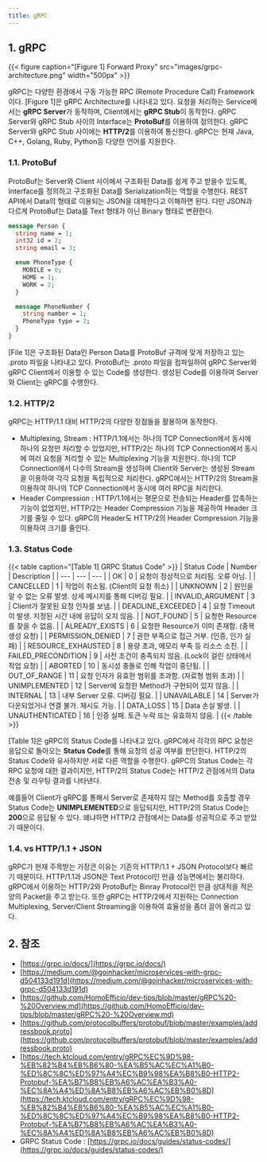 ```yaml
---
title: gRPC
---
```


## 1. gRPC

{{< figure caption="[Figure 1] Forward Proxy" src="images/grpc-architecture.png" width="500px" >}}

gRPC는 다양한 환경에서 구동 가능한 RPC (Remote Procedure Call) Framework이다. [Figure 1]은 gRPC Architecture를 나타내고 있다. 요청을 처리하는 Service에서는 **gRPC Server**가 동작하며, Client에서는 **gRPC Stub**이 동작한다. gRPC Server와 gRPC Stub 사이의 Interface는 **ProtoBuf**를 이용하여 정의한다. gRPC Server와 gRPC Stub 사이에는 **HTTP/2**를 이용하여 통신한다. gRPC는 현재 Java, C++, Golang, Ruby, Python등 다양한 언어를 지원한다.

### 1.1. ProtoBuf

ProtoBuf는 Server와 Client 사이에서 구조화된 Data를 쉽게 주고 받을수 있도록, Interface를 정의하고 구조화된 Data를 Serialization하는 역할을 수행한다. REST API에서 Data의 형태로 이용되는 JSON을 대체한다고 이해하면 된다. 다만 JSON과 다르게 ProtoBuf는 Data를 Text 형태가 아닌 Binary 형태로 변환한다.

```protobuf {caption="[File 1] addressbook.proto ", linenos=table}
message Person {
  string name = 1;
  int32 id = 2;
  string email = 3;

  enum PhoneType {
    MOBILE = 0;
    HOME = 1;
    WORK = 2;
  }

  message PhoneNumber {
    string number = 1;
    PhoneType type = 2;
  }
}
```

[File 1]은 구조화된 Data인 Person Data를 ProtoBuf 규격에 맞게 저장하고 있는 .proto 파일을 나타내고 있다. ProtoBuf는 .proto 파일을 컴파일하여 gRPC Server와 gRPC Client에서 이용할 수 있는 Code를 생성한다. 생성된 Code를 이용하여 Server와 Client는 gRPC를 수행한다.

### 1.2. HTTP/2

gRPC는 HTTP/1.1 대비 HTTP/2의 다양한 장점들을 활용하며 동작한다.

* Multiplexing, Stream : HTTP/1.1에서는 하나의 TCP Connection에서 동시에 하나의 요청만 처리할 수 있었지만, HTTP/2는 하나의 TCP Connection에서 동시에 여러 요청을 처리할 수 있는 Multiplexing 기능을 지원한다. 하나의 TCP Connection에서 다수의 Stream을 생성하며 Client와 Server는 생성된 Stream을 이용하여 각각 요청을 독립적으로 처리한다. gRPC에서는 HTTP/2의 Stream을 이용하여 하나의 TCP Connection에서 동시에 여러 RPC을 처리한다.
* Header Compression : HTTP/1.1에서는 평문으로 전송되는 Header를 압축하는 기능이 없었지만, HTTP/2는 Header Compression 기능을 제공하여 Header 크기를 줄일 수 있다. gRPC의 Header도 HTTP/2의 Header Compression 기능을 이용하여 크기를 줄인다.

### 1.3. Status Code

{{< table caption="[Table 1] GRPC Status Code" >}}
| Status Code | Number | Description |
| --- | --- | --- |
| OK | 0 | 요청이 정상적으로 처리됨. 오류 아님. |
| CANCELLED | 1 | 작업이 취소됨. (Client의 요청 취소) |
| UNKNOWN | 2 | 원인을 알 수 없는 오류 발생. 상세 메시지를 통해 디버깅 필요. |
| INVALID_ARGUMENT | 3 | Client가 잘못된 요청 인자를 보냄. |
| DEADLINE_EXCEEDED | 4 | 요청 Timeout이 발생. 지정된 시간 내에 응답이 오지 않음. |
| NOT_FOUND | 5 | 요청한 Resource를 찾을 수 없음. |
| ALREADY_EXISTS | 6 | 요청한 Resource가 이미 존재함. (중복 생성 요청) |
| PERMISSION_DENIED | 7 | 권한 부족으로 접근 거부. (인증, 인가 실패) |
| RESOURCE_EXHAUSTED | 8 | 용량 초과, 메모리 부족 등 리소스 소진. |
| FAILED_PRECONDITION | 9 | 사전 조건이 충족되지 않음. (Lock이 걸린 상태에서 작업 요청) |
| ABORTED | 10 | 동시성 충돌로 인해 작업이 중단됨. |
| OUT_OF_RANGE | 11 | 요청 인자가 유효한 범위를 초과함. (자료형 범위 초과) |
| UNIMPLEMENTED | 12 | Server에 요청한 Method가 구현되어 있지 않음. |
| INTERNAL | 13 | 내부 Server 오류. 디버깅 필요. |
| UNAVAILABLE | 14 | Server가 다운되었거나 연결 불가. 재시도 가능. |
| DATA_LOSS | 15 | Data 손실 발생. |
| UNAUTHENTICATED | 16 | 인증 실패. 토큰 누락 또는 유효하지 않음. |
{{< /table >}}

[Table 1]은 gRPC의 Status Code를 나타내고 있다. gRPC에서 각각의 RPC 요청은 응답으로 돌아오는 **Status Code**를 통해 요청의 성공 여부를 판단한다. HTTP/2의 Status Code와 유사하지만 서로 다른 역할을 수행한다. gRPC의 Status Code는 각 RPC 요청에 대한 결과이지만, HTTP/2의 Status Code는 HTTP/2 관점에서의 Data 전송 및 라우팅 결과를 나타낸다.

예를들어 Client가 gRPC를 통해서 Server로 존재하지 않는 Method를 호출할 경우 Status Code는 **UNIMPLEMENTED**으로 응답되지만, HTTP/2의 Status Code는 **200**으로 응답될 수 있다. 왜냐하면 HTTP/2 관점에서는 Data를 성공적으로 주고 받았기 때문이다.

### 1.4. vs HTTP/1.1 + JSON

gRPC가 현재 주목받는 가장큰 이유는 기존의 HTTP/1.1 + JSON Protocol보다 빠르기 때문이다. HTTP/1.1과 JSON은 Text Protocol인 만큼 성능면에서는 불리하다. gRPC에서 이용하는 HTTP/2와 ProtoBuf는 Binray Protocol인 만큼 상대적을 적은양의 Packet을 주고 받는다. 또한 gRPC는 HTTP/2에서 지원하는 Connection Multiplexing, Server/Client Streaming을 이용하여 효율성을 좀더 끌어 올리고 있다.

## 2. 참조

* [https://grpc.io/docs/](https://grpc.io/docs/)
* [https://medium.com/@goinhacker/microservices-with-grpc-d504133d191d](https://medium.com/@goinhacker/microservices-with-grpc-d504133d191d)
* [https://github.com/HomoEfficio/dev-tips/blob/master/gRPC%20-%20Overview.md](https://github.com/HomoEfficio/dev-tips/blob/master/gRPC%20-%20Overview.md)
* [https://github.com/protocolbuffers/protobuf/blob/master/examples/addressbook.proto](https://github.com/protocolbuffers/protobuf/blob/master/examples/addressbook.proto)
* [https://tech.ktcloud.com/entry/gRPC%EC%9D%98-%EB%82%B4%EB%B6%80-%EA%B5%AC%EC%A1%B0-%ED%8C%8C%ED%97%A4%EC%B9%98%EA%B8%B0-HTTP2-Protobuf-%EA%B7%B8%EB%A6%AC%EA%B3%A0-%EC%8A%A4%ED%8A%B8%EB%A6%AC%EB%B0%8D](https://tech.ktcloud.com/entry/gRPC%EC%9D%98-%EB%82%B4%EB%B6%80-%EA%B5%AC%EC%A1%B0-%ED%8C%8C%ED%97%A4%EC%B9%98%EA%B8%B0-HTTP2-Protobuf-%EA%B7%B8%EB%A6%AC%EA%B3%A0-%EC%8A%A4%ED%8A%B8%EB%A6%AC%EB%B0%8D)
* GRPC Status Code : [https://grpc.io/docs/guides/status-codes/](https://grpc.io/docs/guides/status-codes/)